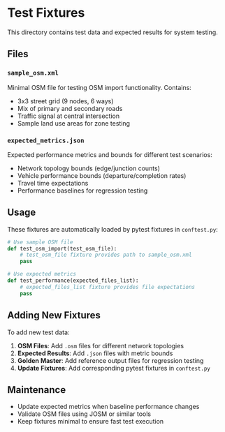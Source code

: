 # Test Fixtures

This directory contains test data and expected results for system testing.

## Files

### `sample_osm.xml`
Minimal OSM file for testing OSM import functionality. Contains:
- 3x3 street grid (9 nodes, 6 ways)
- Mix of primary and secondary roads
- Traffic signal at central intersection
- Sample land use areas for zone testing

### `expected_metrics.json`
Expected performance metrics and bounds for different test scenarios:
- Network topology bounds (edge/junction counts)
- Vehicle performance bounds (departure/completion rates)
- Travel time expectations
- Performance baselines for regression testing

## Usage

These fixtures are automatically loaded by pytest fixtures in `conftest.py`:

```python
# Use sample OSM file
def test_osm_import(test_osm_file):
    # test_osm_file fixture provides path to sample_osm.xml
    pass

# Use expected metrics
def test_performance(expected_files_list):
    # expected_files_list fixture provides file expectations
    pass
```

## Adding New Fixtures

To add new test data:

1. **OSM Files**: Add `.osm` files for different network topologies
2. **Expected Results**: Add `.json` files with metric bounds
3. **Golden Master**: Add reference output files for regression testing
4. **Update Fixtures**: Add corresponding pytest fixtures in `conftest.py`

## Maintenance

- Update expected metrics when baseline performance changes
- Validate OSM files using JOSM or similar tools
- Keep fixtures minimal to ensure fast test execution